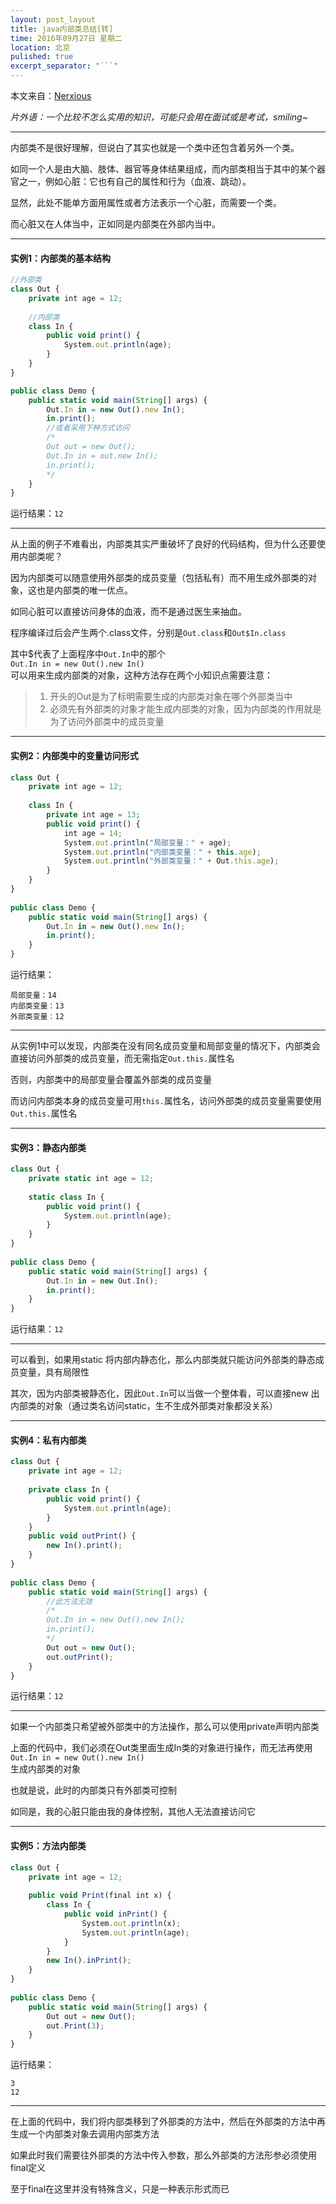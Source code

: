 ```yaml
---
layout: post_layout
title: java内部类总结[转]
time: 2016年09月27日 星期二
location: 北京
pulished: true
excerpt_separator: "```"
---
```

本文来自：[Nerxious](http://www.cnblogs.com/nerxious/archive/2013/01/24/2875649.html)  

*片外语：一个比较不怎么实用的知识，可能只会用在面试或是考试，smiling~*

---
内部类不是很好理解，但说白了其实也就是一个类中还包含着另外一个类。

如同一个人是由大脑、肢体、器官等身体结果组成，而内部类相当于其中的某个器官之一，例如心脏：它也有自己的属性和行为（血液、跳动）。

显然，此处不能单方面用属性或者方法表示一个心脏，而需要一个类。

而心脏又在人体当中，正如同是内部类在外部内当中。

---
 

#### 实例1：内部类的基本结构
```javascript
//外部类
class Out {
    private int age = 12;
     
    //内部类
    class In {
        public void print() {
            System.out.println(age);
        }
    }
}
```
```javascript
public class Demo {
    public static void main(String[] args) {
        Out.In in = new Out().new In();
        in.print();
        //或者采用下种方式访问
        /*
        Out out = new Out();
        Out.In in = out.new In();
        in.print();
        */
    }
}
```

运行结果：`12`

---


从上面的例子不难看出，内部类其实严重破坏了良好的代码结构，但为什么还要使用内部类呢？

因为内部类可以随意使用外部类的成员变量（包括私有）而不用生成外部类的对象，这也是内部类的唯一优点。

如同心脏可以直接访问身体的血液，而不是通过医生来抽血。

程序编译过后会产生两个.class文件，分别是`Out.class`和`Out$In.class`

其中$代表了上面程序中`Out.In`中的那个  
`Out.In in = new Out().new In()`  
可以用来生成内部类的对象，这种方法存在两个小知识点需要注意：


>1. 开头的Out是为了标明需要生成的内部类对象在哪个外部类当中
>2. 必须先有外部类的对象才能生成内部类的对象，因为内部类的作用就是为了访问外部类中的成员变量

---

#### 实例2：内部类中的变量访问形式
```javascript
class Out {
    private int age = 12;
     
    class In {
        private int age = 13;
        public void print() {
            int age = 14;
            System.out.println("局部变量：" + age);
            System.out.println("内部类变量：" + this.age);
            System.out.println("外部类变量：" + Out.this.age);
        }
    }
}
 
public class Demo {
    public static void main(String[] args) {
        Out.In in = new Out().new In();
        in.print();
    }
}
```

运行结果：
```
局部变量：14  
内部类变量：13  
外部类变量：12 
```

---
从实例1中可以发现，内部类在没有同名成员变量和局部变量的情况下，内部类会直接访问外部类的成员变量，而无需指定`Out.this.`属性名

否则，内部类中的局部变量会覆盖外部类的成员变量

而访问内部类本身的成员变量可用`this.`属性名，访问外部类的成员变量需要使用`Out.this.`属性名

---

#### 实例3：静态内部类

```javascript
class Out {
    private static int age = 12;
     
    static class In {
        public void print() {
            System.out.println(age);
        }
    }
}
 
public class Demo {
    public static void main(String[] args) {
        Out.In in = new Out.In();
        in.print();
    }
}
```
运行结果：`12`

---

可以看到，如果用static 将内部内静态化，那么内部类就只能访问外部类的静态成员变量，具有局限性

其次，因为内部类被静态化，因此`Out.In`可以当做一个整体看，可以直接new 出内部类的对象（通过类名访问static，生不生成外部类对象都没关系）

---
#### 实例4：私有内部类
```javascript
class Out {
    private int age = 12;
     
    private class In {
        public void print() {
            System.out.println(age);
        }
    }
    public void outPrint() {
        new In().print();
    }
}
 
public class Demo {
    public static void main(String[] args) {
        //此方法无效
        /*
        Out.In in = new Out().new In();
        in.print();
        */
        Out out = new Out();
        out.outPrint();
    }
}
```
运行结果：`12`

---
如果一个内部类只希望被外部类中的方法操作，那么可以使用private声明内部类

上面的代码中，我们必须在Out类里面生成In类的对象进行操作，而无法再使用  
`Out.In in = new Out().new In()`  
生成内部类的对象

也就是说，此时的内部类只有外部类可控制

如同是，我的心脏只能由我的身体控制，其他人无法直接访问它

---

#### 实例5：方法内部类
```javascript
class Out {
    private int age = 12;
 
    public void Print(final int x) {
        class In {
            public void inPrint() {
                System.out.println(x);
                System.out.println(age);
            }
        }
        new In().inPrint();
    }
}
 
public class Demo {
    public static void main(String[] args) {
        Out out = new Out();
        out.Print(3);
    }
}
```
运行结果：
```
3  
12
```

---
在上面的代码中，我们将内部类移到了外部类的方法中，然后在外部类的方法中再生成一个内部类对象去调用内部类方法

如果此时我们需要往外部类的方法中传入参数，那么外部类的方法形参必须使用final定义

至于final在这里并没有特殊含义，只是一种表示形式而已
